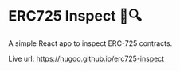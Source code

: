 # ERC725 Inspect 📝🔍

A simple React app to inspect ERC-725 contracts.

Live url: <https://hugoo.github.io/erc725-inspect>
